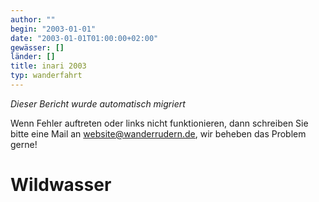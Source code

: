 ```yaml
---
author: ""
begin: "2003-01-01"
date: "2003-01-01T01:00:00+02:00"
gewässer: []
länder: []
title: inari 2003
typ: wanderfahrt
---
```



*Dieser Bericht wurde automatisch migriert*

Wenn Fehler auftreten oder links nicht funktionieren, dann schreiben Sie bitte eine Mail an website@wanderrudern.de, wir beheben das Problem gerne!



# Wildwasser


